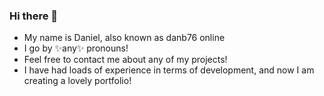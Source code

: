 ### Hi there 👋
- My name is Daniel, also known as danb76 online
- I go by ✨any✨ pronouns!
- Feel free to contact me about any of my projects!
- I have had loads of experience in terms of development, and now I am creating a lovely portfolio!
